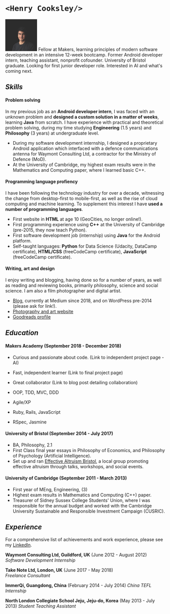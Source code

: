 # `<Henry Cooksley/>`
<img src="https://github.com/hnryjmes/CV/blob/master/assets/Henry%20profile%20picture.jpg?raw=true" width="100" height="100">
Fellow at Makers, learning principles of modern software development in an intensive 12-week bootcamp. Former Android developer intern, teaching assistant, nonprofit cofounder. University of Bristol graduate. Looking for first junior developer role. Interested in AI and what's coming next.

## *Skills*

#### Problem solving

In my previous job as an **Android developer intern**, I was faced with an unknown problem and **designed a custom solution in a matter of weeks**, learning **Java** from scratch. I have experience with practical and theoretical problem solving, during my time studying **Engineering** (1.5 years) and **Philosophy** (3 years) at undergraduate level. 

- During my software development internship, I designed a proprietary Android application which interfaced with a defence communications antenna for Waymont Consulting Ltd, a contractor for the Ministry of Defence (MoD).
- At the University of Cambridge, my highest exam results were in the Mathematics and Computing paper, where I learned basic C++.

#### Programming language profiency

I have been following the technology industry for over a decade, witnessing the change from desktop-first to mobile-first, as well as the rise of cloud computing and machine learning. To supplement this interest I have **used a number of programming languages**.
- First website in **HTML** at age 10 (GeoCities, no longer online!).
- First programming experience using **C++** at the University of Cambridge (pre-2015, they now teach Python).
- First software development job (internship) using **Java** for the Android platform.
- Self-taught languages: **Python** for Data Science (Udacity, DataCamp certificate), **HTML/CSS** (freeCodeCamp certificate), **JavaScript** (freeCodeCamp certificate).

#### Writing, art and design

I enjoy writing and blogging, having done so for a number of years, as well as reading and reviewing books, primarily philosophy, science and social science. I am also a film photographer and digital artist.

- [Blog](https://medium.com/@hnryjmes), currently at Medium since 2018, and on WordPress pre-2014 (please ask for link!).
- [Photography and art website](http://henrycooksley.com)
- [Goodreads profile](https://www.goodreads.com/user/show/72204726-henry-cooksley)


## *Education*

#### Makers Academy (September 2018 - December 2018)

- Curious and passionate about code. (Link to independent project page - AI)
- Fast, independent learner (Link to final project page)
- Great collaborator (Link to blog post detailing collaboration)

- OOP, TDD, MVC, DDD
- Agile/XP
- Ruby, Rails, JavaScript
- RSpec, Jasmine

#### University of Bristol (September 2014 - July 2017)

- BA, Philosophy, 2.1
- First Class final year essays in Philosophy of Economics, and Philosophy of Psychology (Artificial Intelligence).
- Set up and ran [Effective Altruism Bristol](https://www.facebook.com/EffectiveAltruismBristol), a local group promoting effective altruism through talks, workshops, and social events.

#### University of Cambridge (September 2011 - March 2013)

- First year of MEng, Engineering, (3)
- Highest exam results in Mathematics and Computing (C++) paper.
- Treasurer of Sidney Sussex College Students' Union, where I was responsible for the annual budget and worked with the Cambridge University Sustainable and Responsible Investment Campaign (CUSRIC).

## *Experience*

For a comprehensive list of achievements and work experience, please see my [LinkedIn](https://www.linkedin.com/in/henrycooksley/).

**Waymont Consulting Ltd, Guildford, UK** (June 2012 - August 2012)    
*Software Development Internship*  

**Take Note Ltd, London, UK** (June 2017 - May 2018)   
*Freelance Consultant*

**ImmerQi, Guangdong, China** (February 2014 - July 2014)
*China TEFL Internship*

**North London Collegiate School Jeju, Jeju-do, Korea** (May 2013 - July 2013)
*Student Teaching Assistant*

